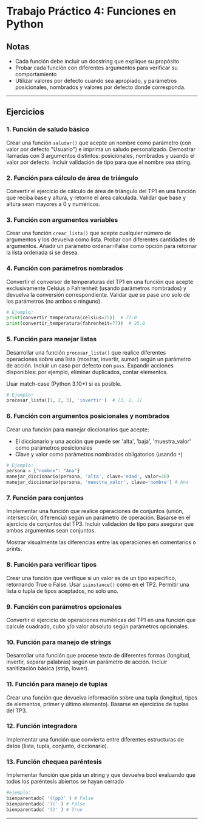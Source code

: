 # Trabajo Práctico 4: Funciones en Python

## Notas
- Cada función debe incluir un docstring que explique su propósito
- Probar cada función con diferentes argumentos para verificar su comportamiento
- Utilizar valores por defecto cuando sea apropiado, y parámetros posicionales, nombrados y valores por defecto donde corresponda.

---
## Ejercicios

### 1. Función de saludo básico
Crear una función `saludar()` que acepte un nombre como parámetro (con valor por defecto "Usuario") e imprima un saludo personalizado. Demostrar llamadas con 3 argumentos distintos: posicionales, nombrados y usando el valor por defecto. Incluir validación de tipo para que el nombre sea string.


### 2. Función para cálculo de área de triángulo
Convertir el ejercicio de cálculo de área de triángulo del TP1 en una función que reciba base y altura, y retorne el área calculada. Validar que base y altura sean mayores a 0 y numéricos.

### 3. Función con argumentos variables
Crear una función `crear_lista()` que acepte cualquier número de argumentos y los devuelva como lista. Probar con diferentes cantidades de argumentos. Añadir un parámetro ordenar=False como opción para retornar la lista ordenada si se desea.

### 4. Función con parámetros nombrados
Convertir el conversor de temperaturas del TP1 en una función que acepte exclusivamente Celsius o Fahrenheit (usando parámetros nombrados) y devuelva la conversión correspondiente. Validar que se pase uno solo de los parámetros (no ambos o ninguno).
```python
# Ejemplo:
print(convertir_temperatura(celsius=25))  # 77.0
print(convertir_temperatura(fahrenheit=77))  # 25.0
```

### 5. Función para manejar listas
Desarrollar una función `procesar_lista()` que realice diferentes operaciones sobre una lista (mostrar, invertir, sumar) según un parámetro de acción. Incluir un caso por defecto con `pass`. Expandir acciones disponibles: por ejemplo, eliminar duplicados, contar elementos.

Usar match-case (Python 3.10+) si es posible.

```python
# Ejemplo:
procesar_lista([1, 2, 3], 'invertir')  # [3, 2, 1]
```
### 6. Función con argumentos posicionales y nombrados
Crear una función para manejar diccionarios que acepte: 
- El diccionario y una acción que puede ser 'alta', 'baja', 'muestra_valor' como parámetros posicionales
- Clave y valor como parámetros nombrados obligatorios (usando `*`)

```python
# Ejemplo:
persona = {"nombre": "Ana"}
manejar_diccionario(persona, 'alta', clave='edad', valor=30)
manejar_diccionario(persona, 'muestra_valor', clave='nombre') # Ana
```

### 7. Función para conjuntos
Implementar una función que realice operaciones de conjuntos (unión, intersección, diferencia) según un parámetro de operación. Basarse en el ejercicio de conjuntos del TP3. Incluir validación de tipo para asegurar que ambos argumentos sean conjuntos.

Mostrar visualmente las diferencias entre las operaciones en comentarios o prints.

### 8. Función para verificar tipos
Crear una función que verifique si un valor es de un tipo específico, retornando True o False. Usar `isinstance()` como en el TP2. Permitir una lista o tupla de tipos aceptados, no solo uno.

### 9. Función con parámetros opcionales
Convertir el ejercicio de operaciones numéricas del TP1 en una función que calcule cuadrado, cubo y/o valor absoluto según parámetros opcionales.

### 10. Función para manejo de strings
Desarrollar una función que procese texto de diferentes formas (longitud, invertir, separar palabras) según un parámetro de acción. Incluir sanitización básica (strip, lower).

### 11. Función para manejo de tuplas
Crear una función que devuelva información sobre una tupla (longitud, tipos de elementos, primer y último elemento). Basarse en ejercicios de tuplas del TP3.

### 12. Función integradora
Implementar una función que convierta entre diferentes estructuras de datos (lista, tupla, conjunto, diccionario). 

### 13. Función chequea paréntesis
Implementar función que pida un string y que devuelva bool 
evaluando que todos los paréntesis abiertos se hayan cerrado

```python
#ejemplo:
bienparentado( '((pp)' ) # False
bienparentado( ')(' ) # False
bienparentado( '()' ) # True
```
---
